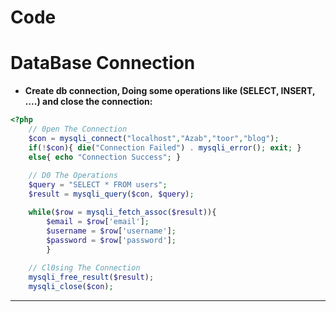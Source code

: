 # Code

# DataBase Connection

- **Create db connection, Doing some operations like (SELECT, INSERT, ….) and close the connection:**

```php
<?php
    // 0pen The Connection
    $con = mysqli_connect("localhost","Azab","toor","blog");
    if(!$con){ die("Connection Failed") . mysqli_error(); exit; }
    else{ echo "Connection Success"; }
    
    // D0 The Operations
    $query = "SELECT * FROM users";
    $result = mysqli_query($con, $query);

    while($row = mysqli_fetch_assoc($result)){
        $email = $row['email'];
        $username = $row['username'];
        $password = $row['password'];
        }
    
    // Cl0sing The Connection
    mysqli_free_result($result);
    mysqli_close($con);
```
---
